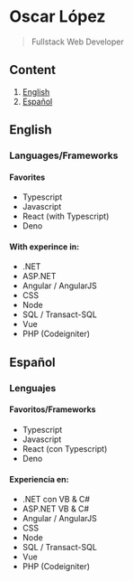 # Oscar López 
> Fullstack Web Developer 

## Content 
1. [English](#English) 
2. [Español](#Español) 

## English 
### Languages/Frameworks 
#### Favorites
- Typescript 
- Javascript 
- React (with Typescript) 
- Deno 
#### With experince in: 
- .NET 
- ASP.NET 
- Angular / AngularJS 
- CSS 
- Node 
- SQL / Transact-SQL 
- Vue 
- PHP (Codeigniter) 

## Español
### Lenguajes
#### Favoritos/Frameworks 
- Typescript 
- Javascript 
- React (con Typescript)
- Deno 
#### Experiencia en: 
- .NET con VB & C# 
- ASP.NET VB & C# 
- Angular / AngularJS 
- CSS 
- Node 
- SQL / Transact-SQL 
- Vue 
- PHP (Codeigniter) 
